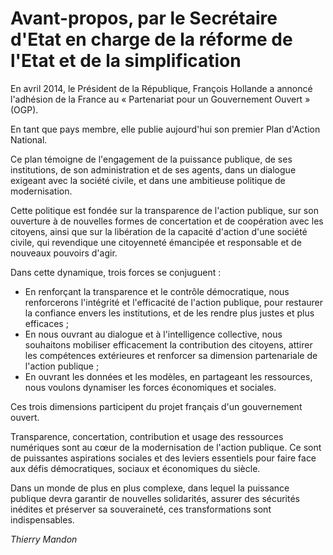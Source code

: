 # Avant-propos, par le Secrétaire d'Etat en charge de la réforme de l'Etat et de la simplification

En avril 2014, le Président de la République, François Hollande a annoncé l'adhésion de la France au « Partenariat pour un Gouvernement Ouvert » (OGP).

En tant que pays membre, elle publie aujourd'hui son premier Plan d'Action National.

Ce plan témoigne de l'engagement de la puissance publique, de ses institutions, de son administration et de ses agents, dans un dialogue exigeant avec la société civile, et dans une ambitieuse politique de modernisation.

Cette politique est fondée sur la transparence de l'action publique, sur son ouverture à de nouvelles formes de concertation et de coopération avec les citoyens, ainsi que sur la libération de la capacité d'action d'une société civile, qui revendique une citoyenneté émancipée et responsable et de nouveaux pouvoirs d'agir.

Dans cette dynamique, trois forces se conjuguent :
- En renforçant la transparence et le contrôle démocratique, nous renforcerons l'intégrité et l'efficacité de l'action publique, pour restaurer la confiance envers les institutions, et de les rendre plus justes et plus efficaces ;
- En nous ouvrant au dialogue et à l'intelligence collective, nous souhaitons mobiliser efficacement la contribution des citoyens, attirer les compétences extérieures et renforcer sa dimension partenariale de l'action publique ;
- En ouvrant les données et les modèles, en partageant les ressources, nous voulons dynamiser les forces économiques et sociales.

Ces trois dimensions participent du projet français d'un gouvernement ouvert.

Transparence, concertation, contribution et usage des ressources numériques sont au cœur de la modernisation de l'action publique. Ce sont de puissantes aspirations sociales et des leviers essentiels pour faire face aux défis démocratiques, sociaux et économiques du siècle.

Dans un monde de plus en plus complexe, dans lequel la puissance publique devra garantir de nouvelles solidarités, assurer des sécurités inédites et préserver sa souveraineté, ces transformations sont indispensables.

_Thierry Mandon_
